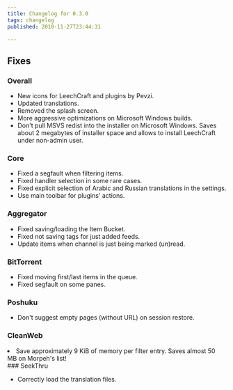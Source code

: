 ```yaml
---
title: Changelog for 0.3.0
tags: changelog
published: 2010-11-27T23:44:31

---
```


Fixes
-----

### Overall

-   New icons for LeechCraft and plugins by Pevzi.
-   Updated translations.
-   Removed the splash screen.
-   More aggressive optimizations on Microsoft Windows builds.
-   Don't pull MSVS redist into the installer on Microsoft Windows.
    Saves about 2 megabytes of installer space and allows to install
    LeechCraft under non-admin user.

### Core

-   Fixed a segfault when filtering items.
-   Fixed handler selection in some rare cases.
-   Fixed explicit selection of Arabic and Russian translations in
    the settings.
-   Use main toolbar for plugins' actions.

### Aggregator

-   Fixed saving/loading the Item Bucket.
-   Fixed not saving tags for just added feeds.
-   Update items when channel is just being marked (un)read.

### BitTorrent

-   Fixed moving first/last items in the queue.
-   Fixed segfault on some panes.

### Poshuku

-   Don't suggest empty pages (without URL) on session restore.

### CleanWeb

</ul>
<li>
Save approximately 9 KiB of memory per filter entry. Saves almost 50 MB
on Morpeh's list!

</li>
</ul>
### SeekThru

-   Correctly load the translation files.